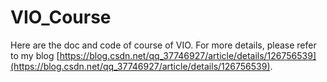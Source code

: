 # VIO_Course
Here are the doc and code of course of VIO. For more details, please refer to my blog [https://blog.csdn.net/qq_37746927/article/details/126756539](https://blog.csdn.net/qq_37746927/article/details/126756539).
